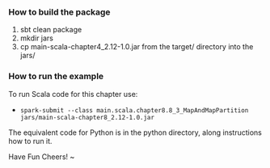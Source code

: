 ### How to build the package
 1. sbt clean package
 2. mkdir jars
 3. cp main-scala-chapter4_2.12-1.0.jar from the target/ directory into the jars/

### How to run the example
To run Scala code for this chapter use:

 * `spark-submit --class main.scala.chapter8.8_3_MapAndMapPartition jars/main-scala-chapter8_2.12-1.0.jar`

The equivalent code for Python is in the python directory, along instructions how to run it.

Have Fun
Cheers!
~

